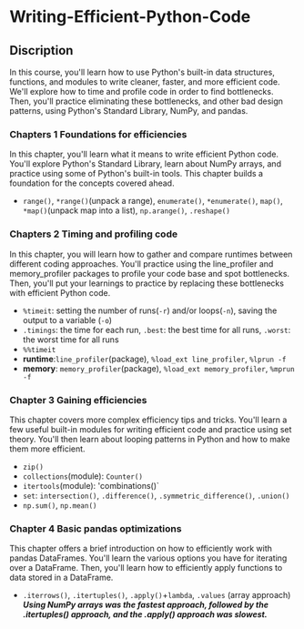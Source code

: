 # Writing-Efficient-Python-Code
## Discription
In this course, you'll learn how to use Python's built-in data structures, functions, and modules to write cleaner, faster, and more efficient code. We'll explore how to time and profile code in order to find bottlenecks. Then, you'll practice eliminating these bottlenecks, and other bad design patterns, using Python's Standard Library, NumPy, and pandas.
### Chapters 1 Foundations for efficiencies
In this chapter, you'll learn what it means to write efficient Python code. You'll explore Python's Standard Library, learn about NumPy arrays, and practice using some of Python's built-in tools. This chapter builds a foundation for the concepts covered ahead.
* `range()`, `*range()`(unpack a range), `enumerate()`, `*enumerate()`, `map()`, `*map()`(unpack map into a list), `np.arange()`, `.reshape()`
### Chapters 2 Timing and profiling code
In this chapter, you will learn how to gather and compare runtimes between different coding approaches. You'll practice using the line_profiler and memory_profiler packages to profile your code base and spot bottlenecks. Then, you'll put your learnings to practice by replacing these bottlenecks with efficient Python code.
* `%timeit`: setting the number of runs(`-r`) and/or loops(`-n`), saving the output to a variable (`-o`)
* `.timings`: the time for each run, `.best`: the best time for all runs, `.worst`: the worst time for all runs
* `%%timeit`
* **runtime**:`line_profiler`(package), `%load_ext line_profiler`, `%lprun -f`
* **memory**: `memory_profiler`(package), `%load_ext memory_profiler`, `%mprun -f`
### Chapter 3 Gaining efficiencies
This chapter covers more complex efficiency tips and tricks. You'll learn a few useful built-in modules for writing efficient code and practice using set theory. You'll then learn about looping patterns in Python and how to make them more efficient.
* `zip()`
* `collections`(module): `Counter()`
* `itertools`(module): 'combinations()`
* `set`: `intersection()`, `.difference()`, `.symmetric_difference()`, `.union()`
* `np.sum()`, `np.mean()`
### Chapter 4 Basic pandas optimizations
This chapter offers a brief introduction on how to efficiently work with pandas DataFrames. You'll learn the various options you have for iterating over a DataFrame. Then, you'll learn how to efficiently apply functions to data stored in a DataFrame.
* `.iterrows()`, `.itertuples()`, `.apply()`+`lambda`, `.values` (array approach) <br>
***Using NumPy arrays was the fastest approach, followed by the .itertuples() approach, and the .apply() approach was slowest.***
